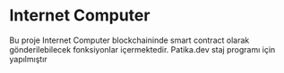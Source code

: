 # Internet Computer
Bu proje Internet Computer blockchaininde smart contract olarak gönderilebilecek fonksiyonlar içermektedir.
Patika.dev staj programı için yapılmıştır
